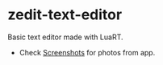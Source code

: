 # zedit-text-editor
Basic text editor made with LuaRT.

- Check [Screenshots](https://github.com/zeykatecool/zedit-text-editor/tree/main/screenshots) for photos from app.
